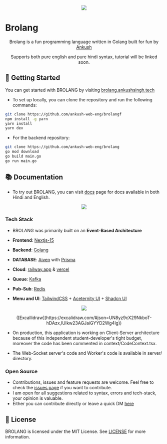 <a href="https://brolang.ankushsingh.tech">
<div align="center">
<img src = "/public/landing.png">
</div>
</a>

# Brolang

<p align="center">
  Brolang is a fun programming language written in Golang built for fun by <a href="https://x.com/whyankush07">Ankush</a>
</p>

<p align="center"> Supports both pure english and pure hindi syntax, tutorial will be linked soon.
</p>

## 🚀 Getting Started

You can get started with BROLANG by visiting [brolang.ankushsingh.tech](https://brolang.ankushsingh.tech)

- To set up locally, you can clone the repository and run the following commands:

```bash
git clone https://github.com/ankush-web-eng/brolangf
npm install -g yarn
yarn install
yarn dev
```

- For the backend repository:

```bash
git clone https://github.com/ankush-web-eng/brolang
go mod download
go build main.go
go run main.go
```

## 📚 Documentation

- To try out BROLANG, you can visit [docs](https://brolang.ankushsingh.tech/docs) page for docs available in both Hindi and English.

<div align="center">
<img src = "/public/docs.png">
</div>

### Tech Stack

- BROLANG was primarily built on an **Event-Based Architecture**

- **Frontend**: [Nextjs-15](https://nextjs.org/)
- **Backend**: [Golang](https://go.dev/)
- **DATABASE**: [Aiven](https://aiven.io/) with [Prisma](https://www.prisma.io/)
- **Cloud**: [railway.app](https://railway.app) & [vercel](https://vercel.com)
- **Queue**: [Kafka](https://kafka.apache.org/)
- **Pub-Sub**: [Redis](https://redis.io/)
- **Menu and UI**: [TailwindCSS](https://tailwindcss.com/) + [Aceternity UI](https://ui.aceternity.com/) + [Shadcn UI](https://ui.shadcn.com)
<div align="center">
<img src = "/public/architecture.png">
<p>([Excallidraw](https://excalidraw.com/#json=UN8yz9cX29NkboT-hDAzx,lUIkw23AGJaiGYYD2Wg4Ig))</p>
</div>

- On production, this application is working on Client-Server architecture because of this independent student-developer's tight budget, moreover the code has been commented in context/CodeContext.tsx.

- The Web-Socket server's code and Worker's code is available in server/ directory.

### Open Source

- Contributions, issues and feature requests are welcome. Feel free to check the [issues page](/issues) if you want to contribute.
- I am open for all suggestions related to syntax, errors and tech-stack, your opinion is valuable.
- Either you can contribute directly or leave a quick DM [here](https://x.com/whyankush07)

## 📝 License

BROLANG is licensed under the MIT License. See [LICENSE](LICENSE) for more information.